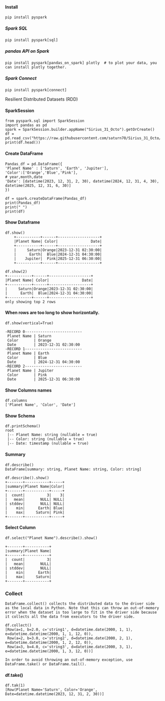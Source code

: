 #### Install
    pip install pyspark

##### Spark SQL
    pip install pyspark[sql]

##### pandas API on Spark
    pip install pyspark[pandas_on_spark] plotly  # to plot your data, you can install plotly together.

##### Spark Connect
    pip install pyspark[connect]

Resilient Distributed Datasets (RDD)

#### SparkSession
    from pyspark.sql import SparkSession
    import pandas as pd
    spark = SparkSession.builder.appName("Sirius_31_Octo").getOrCreate()
    df = pd.read_csv("https://raw.githubusercontent.com/saturn70/Sirius_31_Octo/main/Python/tips.csv")
    print(df.head())

#### Create DataFrame
    Pandas_df = pd.DataFrame({
    'Planet Name' : ['Saturn', 'Earth', 'Jupiter'],
    'Color':['Orange','Blue','Pink'],
    # year,month,date
    'Date': [datetime(2023, 12, 31, 2, 30), datetime(2024, 12, 31, 4, 30), datetime(2025, 12, 31, 6, 30)]
    })

    df = spark.createDataFrame(Pandas_df)
    print(Pandas_df)
    print(" ")
    print(df)
#### Show Dataframe
    df.show()
        +-----------+------+-------------------+
        |Planet Name| Color|               Date|
        +-----------+------+-------------------+
        |     Saturn|Orange|2023-12-31 02:30:00|
        |      Earth|  Blue|2024-12-31 04:30:00|
        |    Jupiter|  Pink|2025-12-31 06:30:00|
        +-----------+------+-------------------+
    
    df.show(2)
    +-----------+------+-------------------+
    |Planet Name| Color|               Date|
    +-----------+------+-------------------+
    |     Saturn|Orange|2023-12-31 02:30:00|
    |      Earth|  Blue|2024-12-31 04:30:00|
    +-----------+------+-------------------+
    only showing top 2 rows

#### When rows are too long to show horizontally.
    df.show(vertical=True)
    
    -RECORD 0--------------------------
     Planet Name | Saturn              
     Color       | Orange              
     Date        | 2023-12-31 02:30:00 
    -RECORD 1--------------------------
     Planet Name | Earth               
     Color       | Blue                
     Date        | 2024-12-31 04:30:00 
    -RECORD 2--------------------------
     Planet Name | Jupiter             
     Color       | Pink                
     Date        | 2025-12-31 06:30:00 

#### Show Columns names
    df.columns
    ['Planet Name', 'Color', 'Date']

#### Show Schema
    df.printSchema()
    root
     |-- Planet Name: string (nullable = true)
     |-- Color: string (nullable = true)
     |-- Date: timestamp (nullable = true)

#### Summary
    df.describe()
    DataFrame[summary: string, Planet Name: string, Color: string]
    
    df.describe().show()
    +-------+-----------+-----+
    |summary|Planet Name|Color|
    +-------+-----------+-----+
    |  count|          3|    3|
    |   mean|       NULL| NULL|
    | stddev|       NULL| NULL|
    |    min|      Earth| Blue|
    |    max|     Saturn| Pink|
    +-------+-----------+-----+
#### Select Column
    df.select("Planet Name").describe().show()
    
    +-------+-----------+
    |summary|Planet Name|
    +-------+-----------+
    |  count|          3|
    |   mean|       NULL|
    | stddev|       NULL|
    |    min|      Earth|
    |    max|     Saturn|
    +-------+-----------+ 
    
### Collect
   
    DataFrame.collect() collects the distributed data to the driver side as the local data in Python. Note that this can throw an out-of-memory error when the dataset is too large to fit in the driver side because it collects all the data from executors to the driver side.

    df.collect()
    [Row(a=1, b=2.0, c='string1', d=datetime.date(2000, 1, 1), e=datetime.datetime(2000, 1, 1, 12, 0)),
     Row(a=2, b=3.0, c='string2', d=datetime.date(2000, 2, 1), e=datetime.datetime(2000, 1, 2, 12, 0)),
     Row(a=3, b=4.0, c='string3', d=datetime.date(2000, 3, 1), e=datetime.datetime(2000, 1, 3, 12, 0))]
    
    In order to avoid throwing an out-of-memory exception, use DataFrame.take() or DataFrame.tail().

#### df.take()
    df.tak(1)
    [Row(Planet Name='Saturn', Color='Orange', Date=datetime.datetime(2023, 12, 31, 2, 30))]
